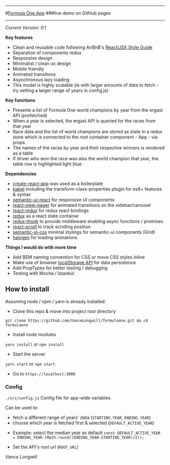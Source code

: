 
---

#[Formula One App](https://vancelongwill.github.io/formulaone/) 
###live demo on GitHub pages

---


*Current Version: 0.1*


**Key features**

* Clean and reusable code following AirBnB's [React/JSX Style Guide](https://github.com/airbnb/javascript/tree/master/react)
* Separation of components redux
* Responsive design
* Minimalist / clean ux design
* Mobile friendly
* Animated transitions
* Asynchronous lazy loading 
* This model is highly scalable (ie with larger amounts of data to fetch - try setting a larger range of years in config.js)

**Key functions**

* Presents a list of Formula One world champions by year from the ergast API (prefetched)
* When a year is selected, the ergast API is queried for the races from that year
* Race data and the list of world champions are stored as state in a redux store which is connected to the root container component - App - via props.
* The names of the races by year and their respective winners is rendered as a table
* If driver who won the race was also the world champion that year, the table row is highlighted light blue


**Dependencies**

* [create-react-app](https://github.com/facebookincubator/create-react-app) was used as a boilerplate
* [babel](https://github.com/babel/babel) including the transform-class-properties plugin for es6+ features & syntax
* [semantic-ui-react](https://github.com/Semantic-Org/Semantic-UI-React) for responsive UI components
* [react-view-pager](https://github.com/souporserious/react-view-pager) for animated transitions on the sidebar/carousel
* [react-redux](https://github.com/reactjs/react-redux) for redux react bindings
* [redux](http://redux.js.org/) as a react state container 
* [redux-thunk](https://github.com/gaearon/redux-thunk) to provide middleware enabling async functions / promises
* [react-scroll](https://github.com/fisshy/react-scroll) to track scrolling position
* [semantic-ui-css](https://github.com/Semantic-Org/Semantic-UI-CSS) minimal stylings for semantic-ui components (Grid)
* [halogen](https://github.com/yuanyan/halogen) for loading animations


**Things I would do with more time**

* Add BEM naming convention for CSS or move CSS styles inline
* Make use of browser [localStorage API](https://developer.mozilla.org/en/docs/Web/API/Window/localStorage) for data persistence
* Add PropTypes for better testing / debugging
* Testing with Mocha / Istanbul

## How to install 
Assuming node / npm / yarn is already installed:  

* Clone this repo & move into project root directory

`git clone https://github.com/VanceLongwill/formulaone.git && cd formulaone` 

* Install node modules

`yarn install` or `npm install`

* Start the server 

`yarn start` or `npm start`

* Go to `https://localhost:3000`

### Config
`./src/config.js` 
Config file for app-wide variables

 Can be used to:
 
* fetch a different range of years' data (`STARTING_YEAR`, `ENDING_YEAR`)
* choose which year is fetched first & selected (`DEFAULT_ACTIVE_YEAR`)
 - Example: select the median year as default
`const DEFAULT_ACTIVE_YEAR = ENDING_YEAR-(Math.round((ENDING_YEAR-STARTING_YEAR)/2)); `


* Set the API's root url (`ROOT_URL`)



*Vance Longwill*